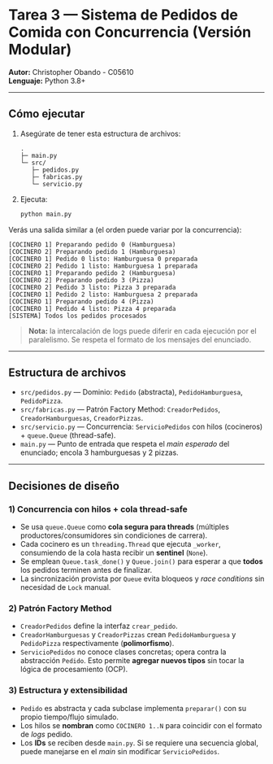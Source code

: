 
# Tarea 3 — Sistema de Pedidos de Comida con Concurrencia (Versión Modular)

**Autor:** Christopher Obando - C05610  
**Lenguaje:** Python 3.8+

---

## Cómo ejecutar
1. Asegúrate de tener esta estructura de archivos:
   ```
   .
   ├─ main.py
   └─ src/
      ├─ pedidos.py
      ├─ fabricas.py
      └─ servicio.py
   ```
2. Ejecuta:
   ```bash
   python main.py
   ```

Verás una salida similar a (el orden puede variar por la concurrencia):
```text
[COCINERO 1] Preparando pedido 0 (Hamburguesa)
[COCINERO 2] Preparando pedido 1 (Hamburguesa)
[COCINERO 1] Pedido 0 listo: Hamburguesa 0 preparada
[COCINERO 2] Pedido 1 listo: Hamburguesa 1 preparada
[COCINERO 1] Preparando pedido 2 (Hamburguesa)
[COCINERO 2] Preparando pedido 3 (Pizza)
[COCINERO 2] Pedido 3 listo: Pizza 3 preparada
[COCINERO 1] Pedido 2 listo: Hamburguesa 2 preparada
[COCINERO 1] Preparando pedido 4 (Pizza)
[COCINERO 1] Pedido 4 listo: Pizza 4 preparada
[SISTEMA] Todos los pedidos procesados
```

> **Nota:** la intercalación de logs puede diferir en cada ejecución por el paralelismo. Se respeta el formato de los mensajes del enunciado.

---

## Estructura de archivos
- `src/pedidos.py` — Dominio: `Pedido` (abstracta), `PedidoHamburguesa`, `PedidoPizza`.
- `src/fabricas.py` — Patrón Factory Method: `CreadorPedidos`, `CreadorHamburguesas`, `CreadorPizzas`.
- `src/servicio.py` — Concurrencia: `ServicioPedidos` con hilos (cocineros) + `queue.Queue` (thread-safe).
- `main.py` — Punto de entrada que respeta el *main esperado* del enunciado; encola 3 hamburguesas y 2 pizzas.

---

## Decisiones de diseño

### 1) Concurrencia con hilos + cola thread-safe
- Se usa `queue.Queue` como **cola segura para threads** (múltiples productores/consumidores sin condiciones de carrera).
- Cada cocinero es un `threading.Thread` que ejecuta `_worker`, consumiendo de la cola hasta recibir un **sentinel** (`None`).
- Se emplean `Queue.task_done()` y `Queue.join()` para esperar a que **todos** los pedidos terminen antes de finalizar.
- La sincronización provista por `Queue` evita bloqueos y *race conditions* sin necesidad de `Lock` manual.

### 2) Patrón Factory Method
- `CreadorPedidos` define la interfaz `crear_pedido`.
- `CreadorHamburguesas` y `CreadorPizzas` crean `PedidoHamburguesa` y `PedidoPizza` respectivamente (**polimorfismo**).
- `ServicioPedidos` no conoce clases concretas; opera contra la abstracción `Pedido`. Esto permite **agregar nuevos tipos** sin tocar la lógica de procesamiento (OCP).

### 3) Estructura y extensibilidad
- `Pedido` es abstracta y cada subclase implementa `preparar()` con su propio tiempo/flujo simulado.
- Los hilos se **nombran** como `COCINERO 1..N` para coincidir con el formato de *logs* pedido.
- Los **IDs** se reciben desde `main.py`. Si se requiere una secuencia global, puede manejarse en el *main* sin modificar `ServicioPedidos`.

